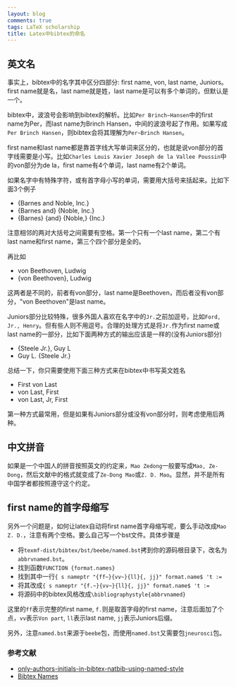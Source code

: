 ```yaml
---
layout: blog
comments: true
tags: LaTeX scholarship
title: Latex中bibtex的命名
---
```


## 英文名

事实上，bibtex中的名字其中区分四部分: first name, von, last name, Juniors。first name就是名，last name就是姓，last name是可以有多个单词的，但默认是一个。


bibtex中，波浪号会影响到bibtex的解析。比如`Per Brinch~Hansen`中的first name为Per，而last name为Brinch Hansen，中间的波浪号起了作用。如果写成`Per Brinch Hansen`，则bibtex会将其理解为`Per~Brinch Hansen`。


first name和last name都是靠首字线大写单词来区分的，也就是说von部分的首字线需要是小写。比如`Charles Louis Xavier Joseph de la Vallee Poussin`中的von部分为de la，first name有4个单词，last name有2个单词。


如果名字中有特殊字符，或有首字母小写的单词，需要用大括号来括起来。比如下面3个例子

  - {Barnes and Noble, Inc.}
  - {Barnes and} {Noble, Inc.}
  - {Barnes} {and} {Noble,} {Inc.}

注意相邻的两对大括号之间需要有空格。第一个只有一个last name，第二个有last name和first name，第三个四个部分是全的。


再比如

  - von Beethoven, Ludwig
  - {von Beethoven}, Ludwig


这两者是不同的，前者有von部分，last name是Beethoven，而后者没有von部分，"von Beethoven"是last name。


Juniors部分比较特殊，很多外国人喜欢在名字中的`Jr.`之前加逗号，比如`Ford, Jr., Henry`。但有些人则不用逗号。合理的处理方式是将`Jr.`作为first name或last name的一部分，比如下面两种方式的输出应该是一样的(没有Juniors部分)

  - {Steele Jr.}, Guy L
  - Guy L. {Steele Jr.}


总结一下，你只需要使用下面三种方式来在bibtex中书写英文姓名

  - First von Last
  - von Last, First
  - von Last, Jr, First

第一种方式最常用，但是如果有Juniors部分或没有von部分时，则考虑使用后两种。

## 中文拼音

如果是一个中国人的拼音按照英文的约定来，`Mao Zedong`一般要写成`Mao, Ze-Dong`，然后文献中的格式就变成了`Ze-Dong Mao`或`Z. D. Mao`。显然，并不是所有中国学者都按照遵守这个约定。

## first name的首字母缩写

另外一个问题是，如何让latex自动将first name首字母缩写呢，要么手动改成`Mao Z. D.`，注意有两个空格。要么自己写一个bst文件。具体步骤是

  - 将`texmf-dist/bibtex/bst/beebe/named.bst`拷到你的源码根目录下，改名为`abbrvnamed.bst`。
  - 找到函数`FUNCTION {format.names}`
  - 找到其中一行`{ s nameptr "{ff~}{vv~}{ll}{, jj}" format.name$ 't :=`
  - 将其改成`{ s nameptr "{f.~}{vv~}{ll}{, jj}" format.name$ 't :=`
  - 将源码中的bibtex风格改成`\bibliographystyle{abbrvnamed}`

这里的`ff`表示完整的first name, `f.`则是取首字母的first name，注意后面加了个点，`vv`表示`Von part`, `ll`表示last name, `jj`表示Juniors后缀。

另外，注意`named.bst`来源于`beebe`包，而使用`named.bst`又需要包`jneurosci`包。

### 参考文献
  - [only-authors-initials-in-bibtex-natbib-using-named-style](http://tex.stackexchange.com/questions/36660/only-authors-initials-in-bibtex-natbib-using-named-style)
  - [Bibtex Names](http://nwalsh.com/tex/texhelp/bibtx-23.html)

